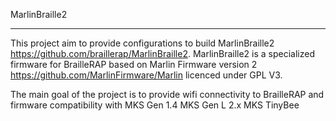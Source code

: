 MarlinBraille2
______________

This project aim to provide configurations to build MarlinBraille2 https://github.com/braillerap/MarlinBraille2. 
MarlinBraille2 is a specialized firmware for BrailleRAP based on Marlin Firmware version 2 https://github.com/MarlinFirmware/Marlin licenced under GPL V3.


The main goal of the project is to provide wifi connectivity to BrailleRAP and firmware compatibility with 
MKS Gen 1.4 
MKS Gen L 2.x
MKS TinyBee

